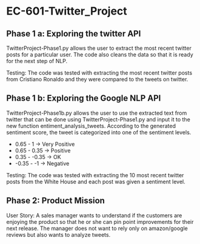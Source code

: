 # EC-601-Twitter_Project

Phase 1 a: Exploring the twitter API
--------

TwitterProject-Phase1.py allows the user to extract the most recent twitter posts for a particular user. 
The code also cleans the data so that it is ready for the next step of NLP. 

Testing: The code was tested with extracting the most recent twitter posts from Cristiano Ronaldo and they were compared to the tweets on twitter.


Phase 1 b: Exploring the Google NLP API 
--------

TwitterProject-Phase1b.py allows the user to use the extracted text from twitter that can be done using TwitterProject-Phase1.py and input it to the new function entiment_analysis_tweets. According to the generated sentiment score, the tweet is categorized into one of the sentiment levels. 
 
 - 0.65 - 1 -> Very Positive 
 - 0.65 - 0.35 -> Positive 
 - 0.35 - -0.35 -> OK 
 - -0.35 - -1 -> Negative 
 
Testing: The code was tested with extracting the 10 most recent twitter posts from the White House and each post was given a sentiment level. 

Phase 2: Product Mission
--------

User Story:
A sales manager wants to understand if the customers are enjoying the product so that he or she can pin point improvements for their next release. The manager does not want to rely only on amazon/google reviews but also wants to analyze tweets. 
